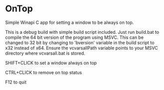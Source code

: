# OnTop
Simple Winapi C app for setting a window to be always on top. 

This is a debug build with simple build script included. Just run build.bat to compile the 64 bit version of the program using MSVC. This can be changed to 32 bit by changing to 'bversion' variable in the build script to x32 instead of x64. Ensure the vcvarsallPath variable points to your MSVC directory where vcvarsall.bat is stored. 


SHIFT+CLICK to set a window always on top

CTRL+CLICK to remove on top status

F12 to quit
